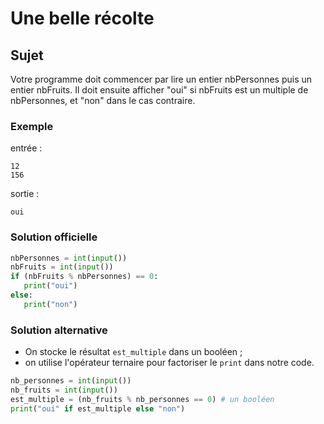 # Une belle récolte

## Sujet

 Votre programme doit commencer par lire un entier nbPersonnes puis un entier nbFruits. Il doit ensuite afficher "oui" si nbFruits est un multiple de nbPersonnes, et "non" dans le cas contraire.

### Exemple

entrée :

    12
    156

sortie :

    oui

### Solution officielle

```python
nbPersonnes = int(input())
nbFruits = int(input())
if (nbFruits % nbPersonnes) == 0:
   print("oui")
else:
   print("non")
```

### Solution alternative

* On stocke le résultat `est_multiple` dans un booléen ;
* on utilise l'opérateur ternaire pour factoriser le `print` dans notre code.

```python
nb_personnes = int(input())
nb_fruits = int(input())
est_multiple = (nb_fruits % nb_personnes == 0) # un booléen
print("oui" if est_multiple else "non")
```
